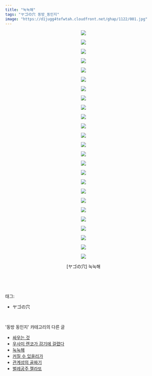 ```yaml
---
title: "눅눅해"
tags: "ヤゴの穴 동방_동인지"
image: "https://d1jugg4tefwtah.cloudfront.net/ghap/1122/001.jpg"
---
```

<div class="article">
<p style="text-align: center; clear: none; float: none;"><img src="{{ site.imgserver11 }}/ghap/1122/001.jpg"/></p>
<p style="text-align: center; clear: none; float: none;"><img src="{{ site.imgserver11 }}/ghap/1122/002.jpg"/></p>
<p style="text-align: center; clear: none; float: none;"><img src="{{ site.imgserver11 }}/ghap/1122/003.jpg"/></p>
<p style="text-align: center; clear: none; float: none;"><img src="{{ site.imgserver11 }}/ghap/1122/004.jpg"/></p>
<p style="text-align: center; clear: none; float: none;"><img src="{{ site.imgserver11 }}/ghap/1122/005.jpg"/></p>
<p style="text-align: center; clear: none; float: none;"><img src="{{ site.imgserver11 }}/ghap/1122/006.jpg"/></p>
<p style="text-align: center; clear: none; float: none;"><img src="{{ site.imgserver11 }}/ghap/1122/007.jpg"/></p>
<p style="text-align: center; clear: none; float: none;"><img src="{{ site.imgserver11 }}/ghap/1122/008.jpg"/></p>
<p style="text-align: center; clear: none; float: none;"><img src="{{ site.imgserver11 }}/ghap/1122/009.jpg"/></p>
<p style="text-align: center; clear: none; float: none;"><img src="{{ site.imgserver11 }}/ghap/1122/010.jpg"/></p>
<p style="text-align: center; clear: none; float: none;"><img src="{{ site.imgserver11 }}/ghap/1122/011.jpg"/></p>
<p style="text-align: center; clear: none; float: none;"><img src="{{ site.imgserver11 }}/ghap/1122/012.jpg"/></p>
<p style="text-align: center; clear: none; float: none;"><img src="{{ site.imgserver11 }}/ghap/1122/013.jpg"/></p>
<p style="text-align: center; clear: none; float: none;"><img src="{{ site.imgserver11 }}/ghap/1122/014.jpg"/></p>
<p style="text-align: center; clear: none; float: none;"><img src="{{ site.imgserver11 }}/ghap/1122/015.jpg"/></p>
<p style="text-align: center; clear: none; float: none;"><img src="{{ site.imgserver11 }}/ghap/1122/016.jpg"/></p>
<p style="text-align: center; clear: none; float: none;"><img src="{{ site.imgserver11 }}/ghap/1122/017.jpg"/></p>
<p style="text-align: center; clear: none; float: none;"><img src="{{ site.imgserver11 }}/ghap/1122/018.jpg"/></p>
<p style="text-align: center; clear: none; float: none;"><img src="{{ site.imgserver11 }}/ghap/1122/019.jpg"/></p>
<p style="text-align: center; clear: none; float: none;"><img src="{{ site.imgserver11 }}/ghap/1122/020.jpg"/></p>
<p style="text-align: center; clear: none; float: none;"><img src="{{ site.imgserver11 }}/ghap/1122/021.jpg"/></p>
<p style="text-align: center; clear: none; float: none;"><img src="{{ site.imgserver11 }}/ghap/1122/022.jpg"/></p>
<p style="text-align: center; clear: none; float: none;"><img src="{{ site.imgserver11 }}/ghap/1122/023.jpg"/></p>
<p style="text-align: center; clear: none; float: none;"><img src="{{ site.imgserver11 }}/ghap/1122/024.jpg"/></p>
<p style="text-align: center; clear: none; float: none;"><img src="{{ site.imgserver11 }}/ghap/1122/025.jpg"/></p>
<p style="text-align: center; clear: none; float: none;">[ヤゴの穴] 눅눅해</p>
<p><br/></p>
</div><br/>
<div class="tagTrail">
<p>태그: </p>
<ul>
<li>ヤゴの穴</li>
</ul>
</div><br/>
<div class="another">
<p>'동방 동인지' 카테고리의 다른 글</p>
<ul>
<li><a href="/ghap_1125">싸우는 것</a></li>
<li><a href="/ghap_1123">우사미 렌코가 감기에 걸렸다</a></li>
<li><a href="/ghap_1122">눅눅해</a></li>
<li><a href="/ghap_1121">커질 수 있을리가</a></li>
<li><a href="/ghap_1120">관계성의 골짜기</a></li>
<li><a href="/ghap_1119">벌레공주 젤라또</a></li>
</ul>
</div><br/>
<div class="cb_module cb_fluid">
<div class="cb_wrt cb_profile">
</div><!-- commentList close -->
</div><br/>
